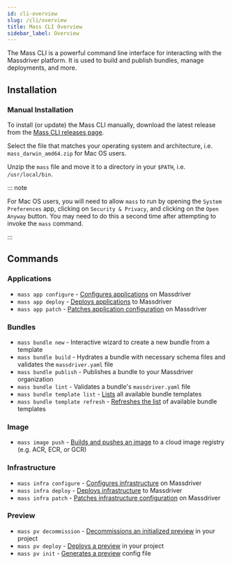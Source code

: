 ```yaml
---
id: cli-overview
slug: /cli/overview
title: Mass CLI Overview
sidebar_label: Overview
---
```


The Mass CLI is a powerful command line interface for interacting with the Massdriver platform. It is used to build and publish bundles, manage deployments, and more.

## Installation

### Manual Installation

To install (or update) the Mass CLI manually, download the latest release from the [Mass CLI releases page](https://github.com/massdriver-cloud/mass/releases).

Select the file that matches your operating system and architecture, i.e. `mass_darwin_amd64.zip` for Mac OS users.

Unzip the `mass` file and move it to a directory in your `$PATH`, i.e. `/usr/local/bin`.

::: note

For Mac OS users, you will need to allow `mass` to run by opening the `System Preferences` app, clicking on `Security & Privacy`, and clicking on the `Open Anyway` button. You may need to do this a second time after attempting to invoke the `mass` command.

:::

## Commands

### Applications

* `mass app configure` - [Configures applications](/cli/application/configure) on Massdriver
* `mass app deploy` - [Deploys applications](/cli/application/deploy) to Massdriver
* `mass app patch` - [Patches application configuration](/cli/application/patch) on Massdriver

### Bundles

* `mass bundle new` - Interactive wizard to create a new bundle from a template
* `mass bundle build` - Hydrates a bundle with necessary schema files and validates the `massdriver.yaml` file
* `mass bundle publish` - Publishes a bundle to your Massdriver organization
* `mass bundle lint` - Validates a bundle's `massdriver.yaml` file
* `mass bundle template list` - [Lists](/cli/bundle/template-list) all available bundle templates
* `mass bundle template refresh` - [Refreshes the list](/cli/bundle/template-refresh) of available bundle templates

### Image

* `mass image push` - [Builds and pushes an image](/cli/image/push) to a cloud image registry (e.g. ACR, ECR, or GCR)

### Infrastructure

* `mass infra configure` - [Configures infrastructure](/cli/infrastructure/configure) on Massdriver
* `mass infra deploy` - [Deploys infrastructure](/cli/infrastructure/deploy) to Massdriver
* `mass infra patch` - [Patches infrastructure configuration](/cli/infrastructure/patch) on Massdriver

### Preview

* `mass pv decommission` - [Decommissions an initialized preview](/cli/preview/decommission) in your project
* `mass pv deploy` - [Deploys a preview](/cli/preview/deploy) in your project
* `mass pv init` - [Generates a preview](/cli/preview/init) config file